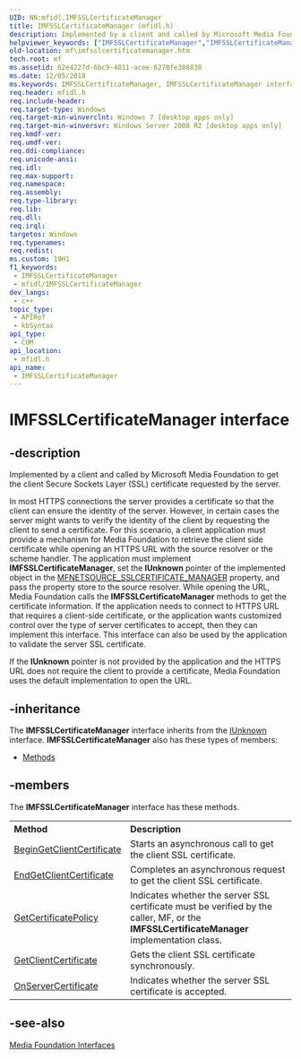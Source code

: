 ```yaml
---
UID: NN:mfidl.IMFSSLCertificateManager
title: IMFSSLCertificateManager (mfidl.h)
description: Implemented by a client and called by Microsoft Media Foundation to get the client Secure Sockets Layer (SSL) certificate requested by the server.
helpviewer_keywords: ["IMFSSLCertificateManager","IMFSSLCertificateManager interface [Media Foundation]","IMFSSLCertificateManager interface [Media Foundation]","described","mf.imfsslcertificatemanager","mfidl/IMFSSLCertificateManager"]
old-location: mf\imfsslcertificatemanager.htm
tech.root: mf
ms.assetid: 62e4227d-6bc9-4011-acee-6278fe388830
ms.date: 12/05/2018
ms.keywords: IMFSSLCertificateManager, IMFSSLCertificateManager interface [Media Foundation], IMFSSLCertificateManager interface [Media Foundation],described, mf.imfsslcertificatemanager, mfidl/IMFSSLCertificateManager
req.header: mfidl.h
req.include-header: 
req.target-type: Windows
req.target-min-winverclnt: Windows 7 [desktop apps only]
req.target-min-winversvr: Windows Server 2008 R2 [desktop apps only]
req.kmdf-ver: 
req.umdf-ver: 
req.ddi-compliance: 
req.unicode-ansi: 
req.idl: 
req.max-support: 
req.namespace: 
req.assembly: 
req.type-library: 
req.lib: 
req.dll: 
req.irql: 
targetos: Windows
req.typenames: 
req.redist: 
ms.custom: 19H1
f1_keywords:
 - IMFSSLCertificateManager
 - mfidl/IMFSSLCertificateManager
dev_langs:
 - c++
topic_type:
 - APIRef
 - kbSyntax
api_type:
 - COM
api_location:
 - mfidl.h
api_name:
 - IMFSSLCertificateManager
---
```


# IMFSSLCertificateManager interface


## -description

Implemented by a client and called by Microsoft Media Foundation to get the client Secure Sockets Layer (SSL) certificate requested by the server. 

In most HTTPS connections the server provides a certificate so that the client can ensure the identity of the server. However, in certain cases the server might wants to verify the identity of the client by requesting the client to send a certificate. For this scenario,  a client application must provide a mechanism for Media Foundation to retrieve the client side certificate while opening an HTTPS URL with the source resolver or the scheme handler. The application must implement <b>IMFSSLCertificateManager</b>, set the <b>IUnknown</b> pointer of the implemented object in the <a href="https://docs.microsoft.com/windows/desktop/medfound/mfnetsource-sslcertificate-manager">MFNETSOURCE_SSLCERTIFICATE_MANAGER</a> property, and pass the property store to the source resolver. While opening the URL, Media Foundation calls the <b>IMFSSLCertificateManager</b> methods to get the certificate information. If the application needs to connect to HTTPS URL that requires a client-side certificate, or the application  wants customized control over the type of server certificates to accept, then they can implement this interface. This interface can also be used by the application to validate the server SSL certificate.

If the <b>IUnknown</b> pointer is not provided by the application and the HTTPS URL does not require the client to provide a certificate,
Media Foundation uses the default implementation to open the URL.

## -inheritance

The <b xmlns:loc="http://microsoft.com/wdcml/l10n">IMFSSLCertificateManager</b> interface inherits from the <a href="https://docs.microsoft.com/windows/desktop/api/unknwn/nn-unknwn-iunknown">IUnknown</a> interface. <b>IMFSSLCertificateManager</b> also has these types of members:
<ul>
<li><a href="https://docs.microsoft.com/">Methods</a></li>
</ul>

## -members

The <b>IMFSSLCertificateManager</b> interface has these methods.
<table class="members" id="memberListMethods">
<tr>
<th align="left" width="37%">Method</th>
<th align="left" width="63%">Description</th>
</tr>
<tr data="declared;">
<td align="left" width="37%">
<a href="https://docs.microsoft.com/windows/desktop/api/mfidl/nf-mfidl-imfsslcertificatemanager-begingetclientcertificate">BeginGetClientCertificate</a>
</td>
<td align="left" width="63%">
Starts an asynchronous call to get the client SSL certificate.

</td>
</tr>
<tr data="declared;">
<td align="left" width="37%">
<a href="https://docs.microsoft.com/windows/desktop/api/mfidl/nf-mfidl-imfsslcertificatemanager-endgetclientcertificate">EndGetClientCertificate</a>
</td>
<td align="left" width="63%">
Completes an asynchronous request to get the client SSL certificate.

</td>
</tr>
<tr data="declared;">
<td align="left" width="37%">
<a href="https://docs.microsoft.com/windows/desktop/api/mfidl/nf-mfidl-imfsslcertificatemanager-getcertificatepolicy">GetCertificatePolicy</a>
</td>
<td align="left" width="63%">
Indicates whether the server SSL certificate must be verified by the caller, MF,  or the <b>IMFSSLCertificateManager</b> implementation class.

</td>
</tr>
<tr data="declared;">
<td align="left" width="37%">
<a href="https://docs.microsoft.com/windows/desktop/api/mfidl/nf-mfidl-imfsslcertificatemanager-getclientcertificate">GetClientCertificate</a>
</td>
<td align="left" width="63%">
Gets the client SSL certificate synchronously.

</td>
</tr>
<tr data="declared;">
<td align="left" width="37%">
<a href="https://docs.microsoft.com/windows/desktop/api/mfidl/nf-mfidl-imfsslcertificatemanager-onservercertificate">OnServerCertificate</a>
</td>
<td align="left" width="63%">
Indicates whether the server SSL certificate is accepted.

</td>
</tr>
</table>

## -see-also

<a href="https://docs.microsoft.com/windows/desktop/medfound/media-foundation-interfaces">Media Foundation Interfaces</a>

